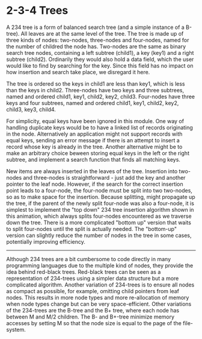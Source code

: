 # 2-3-4 Trees

A 234 tree is a form of balanced search tree (and a simple instance
of a B-tree).  All leaves are at the same level of the tree. The
tree is made up of three kinds of nodes: two-nodes, three-nodes
and four-nodes, named for the number of childred the node has.
Two-nodes are the same as binary search tree nodes,
containing a left subtree (child1), a key (key1) and a right subtree
(child2). Ordinarily they would also hold a data field, which the user
would like to find by searching for the key. Since this field has no
impact on how insertion and search take place, we disregard it here.

The tree is ordered so the keys in child1 are less than key1, which is
less than the keys in child2.
Three-nodes have two keys and three subtrees, named and
ordered child1, key1, child2, key2, child3.  Four-nodes have three keys
and four subtrees, named and ordered child1, key1, child2, key2, child3,
key3, child4.  

For simplicity, equal keys have been ignored in this module. One way of handling duplicate
keys would be to have a linked list of records originating in the node. Alternatively an
application might not support records with equal keys, sending an error message if there
is an attempt to insert a record whose key is already in the tree.  Another alternative might be
to make an arbitrary choice beween storing equal keys in the left or the right subtree, and implement
a search function that finds all matching keys.

New items are always inserted in the leaves of the tree. Insertion into
two-nodes and three-nodes is straightforward - just add the key and another pointer
to the leaf node. However, if the search for the correct insertion point leads to a four-node,
the four-node
must be  split into two two-nodes, so as to make space for the insertion.
Because splitting,
might propagate up the tree, if the parent of the newly split four-node was also a four-node,
it is simplest to implement the
"top down" 234 tree insertion algorithm shown in this animation, which always splits four-nodes
encountered as we traverse down the tree. There is a more complicated
"bottom up" version that waits to split four-nodes until the split is actually needed.  The
"bottom-up" version can slightly reduce the number of nodes in the
tree in some cases, potentially improving efficiency.  

---

Although 234 trees
are a bit cumbersome to code directly in many programming languages due
to the multiple kind of nodes, they provide the idea behind red-black
trees.  Red-black trees can be seen as a representation of 234-trees
using a simpler data structure but a more complicated algorithm. Another
variation of 234-trees is to ensure all nodes as compact as possible,
for example, omitting child pointers from leaf nodes. This results in
more node types and more re-allocation of memory when node types change
but can be very space-efficient. Other variations of the 234-trees are the B-tree
and the B+ tree, where each node has between M and M/2 children. The B- and B+-tree
minimize memory accesses by setting M so that the node size is equal
to the page of the file-system.
